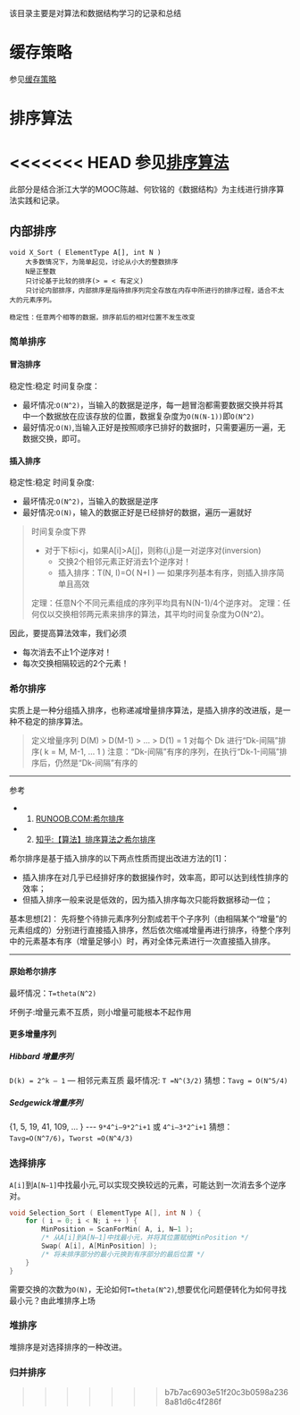 该目录主要是对算法和数据结构学习的记录和总结

# 缓存策略
参见[缓存策略](./CacheReplacePolicies/README.md)

# 排序算法
<<<<<<< HEAD
参见[排序算法](./Sort/README.md)
=======
此部分是结合浙江大学的MOOC陈越、何钦铭的《数据结构》为主线进行排序算法实践和记录。
## 内部排序
```
void X_Sort ( ElementType A[], int N )
	大多数情况下，为简单起见，讨论从小大的整数排序
	N是正整数
	只讨论基于比较的排序(> = < 有定义)
	只讨论内部排序，内部排序是指待排序列完全存放在内存中所进行的排序过程，适合不太大的元素序列。

稳定性：任意两个相等的数据，排序前后的相对位置不发生改变
```
### 简单排序

#### 冒泡排序
稳定性:稳定
时间复杂度：
- 最坏情况:`O(N^2)`，当输入的数据是逆序，每一趟冒泡都需要数据交换并将其中一个数据放在应该存放的位置，数据复杂度为`O(N(N-1))`即`O(N^2)`
- 最好情况:`O(N)`,当输入正好是按照顺序已排好的数据时，只需要遍历一遍，无数据交换，即可。

#### 插入排序
稳定性:稳定
时间复杂度:
- 最坏情况:`O(N^2)`，当输入的数据是逆序
- 最好情况:`O(N)`，输入的数据正好是已经排好的数据，遍历一遍就好

> 时间复杂度下界
> - 对于下标i<j，如果A[i]>A[j]，则称(i,j)是一对逆序对(inversion)
>     - 交换2个相邻元素正好消去1个逆序对！
>     - 插入排序：T(N, I)=O( N+I ) — 如果序列基本有序，则插入排序简单且高效
>
> 定理：任意N个不同元素组成的序列平均具有N(N-1)/4个逆序对。
> 定理：任何仅以交换相邻两元素来排序的算法，其平均时间复杂度为O(N^2)。

因此，要提高算法效率，我们必须
- 每次消去不止1个逆序对！
- 每次交换相隔较远的2个元素！

### 希尔排序
实质上是一种分组插入排序，也称递减增量排序算法，是插入排序的改进版，是一种不稳定的排序算法。
> 定义增量序列 D(M) > D(M-1) > … > D(1) = 1
> 对每个 Dk 进行“Dk-间隔”排序( k = M, M-1, … 1 )
> 注意：“Dk-间隔”有序的序列，在执行“Dk-1-间隔”排序后，仍然是“Dk-间隔”有序的
***
参考
- 1. [RUNOOB.COM:希尔排序](https://www.runoob.com/w3cnote/shell-sort.html)
- 2. [知乎:【算法】排序算法之希尔排序](https://zhuanlan.zhihu.com/p/122632213)

希尔排序是基于插入排序的以下两点性质而提出改进方法的[1]：
- 插入排序在对几乎已经排好序的数据操作时，效率高，即可以达到线性排序的效率；
- 但插入排序一般来说是低效的，因为插入排序每次只能将数据移动一位；

基本思想[2]：
先将整个待排元素序列分割成若干个子序列（由相隔某个“增量”的元素组成的）分别进行直接插入排序，然后依次缩减增量再进行排序，待整个序列中的元素基本有序（增量足够小）时，再对全体元素进行一次直接插入排序。

***
#### 原始希尔排序
最坏情况：`T=theta(N^2)`

坏例子:增量元素不互质，则小增量可能根本不起作用
#### 更多增量序列
##### Hibbard 增量序列
`D(k) = 2^k – 1` — 相邻元素互质
最坏情况: `T =N^(3/2)`
猜想：`Tavg = O(N^5/4)`

##### Sedgewick增量序列
{1, 5, 19, 41, 109, … } 
--- `9*4^i–9*2^i+1` 或 `4^i–3*2^i+1`
猜想：`Tavg=O(N^7/6)`，`Tworst =O(N^4/3)`

### 选择排序
`A[i]`到`A[N–1]`中找最小元,可以实现交换较远的元素，可能达到一次消去多个逆序对。
```C++
void Selection_Sort ( ElementType A[], int N ) {
	for ( i = 0; i < N; i ++ ) {
		MinPosition = ScanForMin( A, i, N–1 ); 
		/* 从A[i]到A[N–1]中找最小元，并将其位置赋给MinPosition */
		Swap( A[i], A[MinPosition] );
		/* 将未排序部分的最小元换到有序部分的最后位置 */
	}
}
```
需要交换的次数为`O(N)`，无论如何`T=theta(N^2)`,想要优化问题便转化为如何寻找最小元？由此堆排序上场

### 堆排序
堆排序是对选择排序的一种改进。

### 归并排序

>>>>>>> b7b7ac6903e51f20c3b0598a2368a81d6c4f286f
